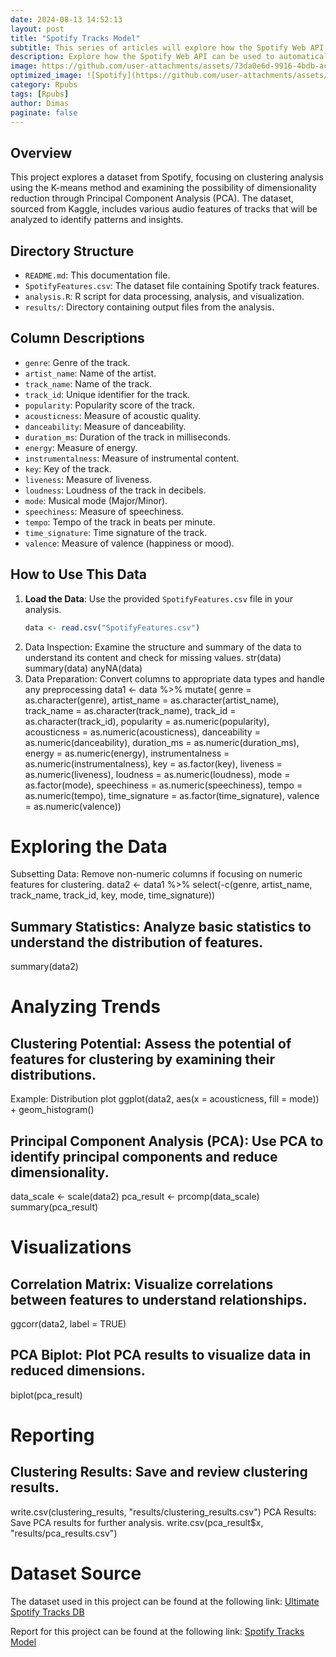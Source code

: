 ```yaml
---
date: 2024-08-13 14:52:13
layout: post
title: "Spotify Tracks Model"
subtitle: This series of articles will explore how the Spotify Web API was used to automatically retrieve data, with a focus on this topic.
description: Explore how the Spotify Web API can be used to automatically retrieve and analyze track data.
image: https://github.com/user-attachments/assets/73da0e6d-9916-4bdb-ac1a-182d7a92e4b0
optimized_image: ![Spotify](https://github.com/user-attachments/assets/b8adbf61-ee0b-4b2f-9dfa-e8ddb8ea00fd)
category: Rpubs
tags: [Rpubs]
author: Dimas
paginate: false
---
```



## Overview

This project explores a dataset from Spotify, focusing on clustering analysis using the K-means method and examining the possibility of dimensionality reduction through Principal Component Analysis (PCA). The dataset, sourced from Kaggle, includes various audio features of tracks that will be analyzed to identify patterns and insights.

## Directory Structure

- `README.md`: This documentation file.
- `SpotifyFeatures.csv`: The dataset file containing Spotify track features.
- `analysis.R`: R script for data processing, analysis, and visualization.
- `results/`: Directory containing output files from the analysis.

## Column Descriptions

- `genre`: Genre of the track.
- `artist_name`: Name of the artist.
- `track_name`: Name of the track.
- `track_id`: Unique identifier for the track.
- `popularity`: Popularity score of the track.
- `acousticness`: Measure of acoustic quality.
- `danceability`: Measure of danceability.
- `duration_ms`: Duration of the track in milliseconds.
- `energy`: Measure of energy.
- `instrumentalness`: Measure of instrumental content.
- `key`: Key of the track.
- `liveness`: Measure of liveness.
- `loudness`: Loudness of the track in decibels.
- `mode`: Musical mode (Major/Minor).
- `speechiness`: Measure of speechiness.
- `tempo`: Tempo of the track in beats per minute.
- `time_signature`: Time signature of the track.
- `valence`: Measure of valence (happiness or mood).

## How to Use This Data

1. **Load the Data**: Use the provided `SpotifyFeatures.csv` file in your analysis.
   ```r
   data <- read.csv("SpotifyFeatures.csv")
2. Data Inspection: Examine the structure and summary of the data to understand its content and check for missing values.
   str(data)
   summary(data)
   anyNA(data)
3. Data Preparation: Convert columns to appropriate data types and handle any preprocessing
   data1 <- data %>%
  mutate(
    genre = as.character(genre),
    artist_name = as.character(artist_name),
    track_name = as.character(track_name),
    track_id = as.character(track_id),
    popularity = as.numeric(popularity),
    acousticness = as.numeric(acousticness),
    danceability = as.numeric(danceability),
    duration_ms = as.numeric(duration_ms),
    energy = as.numeric(energy),
    instrumentalness = as.numeric(instrumentalness),
    key = as.factor(key),
    liveness = as.numeric(liveness),
    loudness = as.numeric(loudness),
    mode = as.factor(mode),
    speechiness = as.numeric(speechiness),
    tempo = as.numeric(tempo),
    time_signature = as.factor(time_signature),
    valence = as.numeric(valence))
   
# Exploring the Data
Subsetting Data: Remove non-numeric columns if focusing on numeric features for clustering.
data2 <- data1 %>%
  select(-c(genre, artist_name, track_name, track_id, key, mode, time_signature))
  
## Summary Statistics: Analyze basic statistics to understand the distribution of features.
summary(data2)

# Analyzing Trends

## Clustering Potential: Assess the potential of features for clustering by examining their distributions.
Example: Distribution plot
ggplot(data2, aes(x = acousticness, fill = mode)) + geom_histogram()

## Principal Component Analysis (PCA): Use PCA to identify principal components and reduce dimensionality.
data_scale <- scale(data2)
pca_result <- prcomp(data_scale)
summary(pca_result)

# Visualizations

## Correlation Matrix: Visualize correlations between features to understand relationships.
ggcorr(data2, label = TRUE)
## PCA Biplot: Plot PCA results to visualize data in reduced dimensions.
biplot(pca_result)

# Reporting

## Clustering Results: Save and review clustering results.
write.csv(clustering_results, "results/clustering_results.csv")
PCA Results: Save PCA results for further analysis.
write.csv(pca_result$x, "results/pca_results.csv")


# Dataset Source
The dataset used in this project can be found at the following link: 
[Ultimate Spotify Tracks DB](https://www.kaggle.com/datasets/zaheenhamidani/ultimate-spotify-tracks-db/data)


Report for this project can be found at the following link:
[Spotify Tracks Model](https://rpubs.com/senddimas/1210395)











